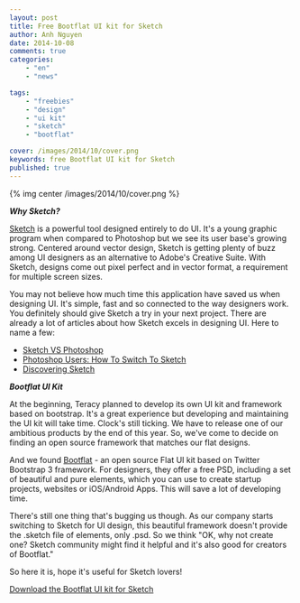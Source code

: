 ```yaml
---
layout: post
title: Free Bootflat UI kit for Sketch
author: Anh Nguyen
date: 2014-10-08
comments: true
categories:
    - "en"
    - "news"

tags:
    - "freebies"
    - "design"
    - "ui kit"
    - "sketch"
    - "bootflat"

cover: /images/2014/10/cover.png
keywords: free Bootflat UI kit for Sketch
published: true
---
```

{% img center /images/2014/10/cover.png %}


***Why Sketch?***

[Sketch][] is a powerful tool designed entirely to do UI. It's a young graphic program when compared
to Photoshop but we see its user base's growing strong. Centered around vector design, Sketch is
getting plenty of buzz among UI designers as an alternative to Adobe's Creative Suite. With Sketch,
designs come out pixel perfect and in vector format, a requirement for multiple screen sizes.

<!-- more -->

You may not believe how much time this application have saved us when designing UI. It's simple,
fast and so connected to the way designers work. You definitely should give Sketch a try in your
next project. There are already a lot of articles about how Sketch excels in designing UI. Here to
name a few:


* [Sketch VS Photoshop][]
* [Photoshop Users: How To Switch To Sketch][]
* [Discovering Sketch][]

***Bootflat UI Kit***

At the beginning, Teracy planned to develop its own UI kit and framework based on bootstrap. It's a
great experience but developing and maintaining the UI kit will take time. Clock's still ticking.
We have to release one of our ambitious products by the end of this year.
So, we've come to decide on finding an open source framework that matches our flat designs.

And we found [Bootflat][] - an open source Flat UI kit based on Twitter Bootstrap 3 framework. For
designers, they offer a free PSD, including a set of beautiful and pure elements, which you can
use to create startup projects, websites or iOS/Android Apps. This will save a lot of developing
time.

There's still one thing that's bugging us though. As our company starts switching to Sketch for UI
design, this beautiful framework doesn't provide the .sketch file of elements, only .psd. So we
think "OK, why not create one? Sketch community might find it helpful and it's also good for
creators of Bootflat."

So here it is, hope it's useful for Sketch lovers!

[Download the Bootflat UI kit for Sketch][]

[Sketch]:http://www.bohemiancoding.com/sketch/
[Bootflat]:http://bootflat.github.io/
[Download the Bootflat UI kit for Sketch]:https://github.com/teracy-official/bootflat-ui-kit.sketch
[Photoshop Users: How To Switch To Sketch]:http://blog.mengto.com/photoshop-users-how-to-switch-to-sketch/
[Sketch VS Photoshop]:http://blog.mengto.com/sketch-vs-photoshop/
[Discovering Sketch]:https://medium.com/@jm_denis/discovering-sketch-25545f6cb161
